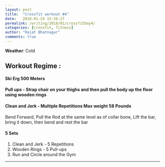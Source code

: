 ```yaml
---
layout: post
title:  "Crossfit workout #4"
date:   2018-01-24 15:36:27
permalink: /writing/2018/01/crossfitDay4/
categories: [crossfit, fitness]
author: "Rajat Bhatnagar"
comments: true
---
```


**Weather**: Cold

Workout Regime :
-------------

#### **Ski Erg** 500 Meters

#### **Pull ups** - Strap chair on your thighs and then pull the body up the floor using wooden rings
#### **Clean and Jerk** - Multiple Repetitions Max weight 58 Pounds
Bend Forward, Pull the Rod at the same level as of collar bone, Lift the bar, bring it down, then bend and rest the bar

#### **5 Sets**
1. Clean and Jerk - 5 Repetitions
2. Wooden Rings - 5 Pull-ups
3. Run and Circle around the Gym

----------